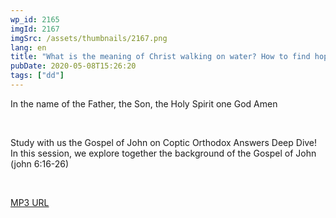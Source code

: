 ```yaml
---
wp_id: 2165
imgId: 2167
imgSrc: /assets/thumbnails/2167.png
lang: en
title: "What is the meaning of Christ walking on water? How to find hope in Christ? by Fr. Gabriel Wissa"
pubDate: 2020-05-08T15:26:20
tags: ["dd"]
---
```

<!-- page: 6 -->

<p>In the name of the Father, the Son, the Holy Spirit one God Amen</p>
<p>&nbsp;</p>
<p>Study with us the Gospel of John on Coptic Orthodox Answers Deep Dive! In this session, we explore together the background of the Gospel of John (john 6:16-26)</p>
<p>&nbsp;</p>
<p><a href="https://drive.google.com/open?id=1nXGNIcS3RaXXbO_7XlxjFRHTpfglB0h9">MP3 URL</a></p>
